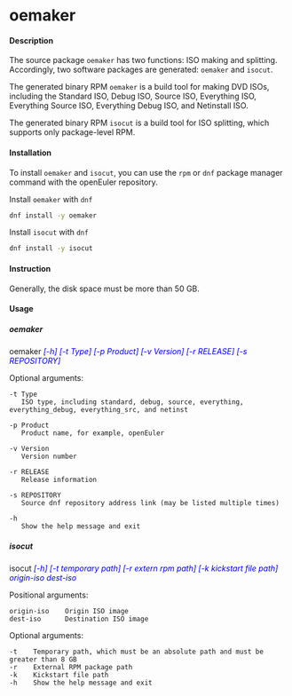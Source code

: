 # oemaker

#### Description

The source package `oemaker` has two functions: ISO making and splitting. Accordingly, two software packages are generated: `oemaker` and `isocut`.

The generated binary RPM `oemaker` is a build tool for making DVD ISOs, including the Standard ISO, Debug ISO, Source ISO, Everything ISO, Everything Source ISO, Everything Debug ISO, and Netinstall ISO.

The generated binary RPM `isocut` is a build tool for ISO splitting, which supports only package-level RPM.

#### Installation

To install `oemaker` and `isocut`, you can use the `rpm` or `dnf` package manager command with the openEuler repository.

Install `oemaker` with `dnf`
```sh
dnf install -y oemaker
```

Install `isocut` with `dnf`
```sh
dnf install -y isocut
```

#### Instruction

Generally, the disk space must be more than 50 GB.

#### Usage

##### oemaker

oemaker <font color=#0000FF >_[-h] [-t Type] [-p Product] [-v Version] [-r RELEASE] [-s REPOSITORY]_</font>

  Optional arguments:

    -t Type
       ISO type, including standard, debug, source, everything, everything_debug, everything_src, and netinst 

    -p Product
       Product name, for example, openEuler

    -v Version
       Version number

    -r RELEASE
       Release information

    -s REPOSITORY
       Source dnf repository address link (may be listed multiple times)

    -h 
       Show the help message and exit

##### isocut

isocut <font color=#0000FF >_[-h] [-t temporary path] [-r extern rpm path] [-k kickstart file path] origin-iso dest-iso_</font>

  Positional arguments:

    origin-iso    Origin ISO image
    dest-iso      Destination ISO image

  Optional arguments:

    -t    Temporary path, which must be an absolute path and must be greater than 8 GB
    -r    External RPM package path
    -k    Kickstart file path
    -h    Show the help message and exit